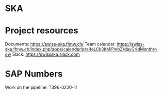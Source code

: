 # SKA

# Project resources
Documents: https://swiss-ska.fhnw.ch/
Team calendar: https://swiss-ska.fhnw.ch/index.php/apps/calendar/p/aifeLCk3kMiPinbZ/dayGridMonth/now
Slack: https://swissska.slack.com

# SAP Numbers
Work on the pipeline: T396-0220-11
